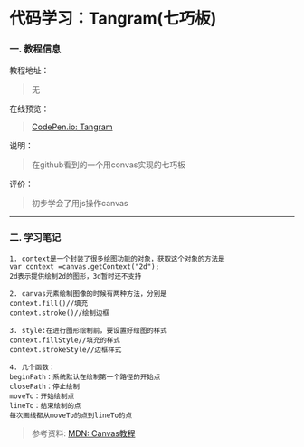 # 代码学习：Tangram(七巧板)

### 一. 教程信息

教程地址：
>无

在线预览：
>[CodePen.io: Tangram](http://codepen.io/ckinmind/pen/zoGJbO)

说明：
>在github看到的一个用convas实现的七巧板

评价：
>初步学会了用js操作canvas


---
### 二. 学习笔记

```
1. context是一个封装了很多绘图功能的对象，获取这个对象的方法是
var context =canvas.getContext("2d"); 
2d表示提供绘制2d的图形，3d暂时还不支持

2. canvas元素绘制图像的时候有两种方法，分别是
context.fill()//填充
context.stroke()//绘制边框

3. style:在进行图形绘制前，要设置好绘图的样式
context.fillStyle//填充的样式
context.strokeStyle//边框样式

4. 几个函数：
beginPath：系统默认在绘制第一个路径的开始点
closePath：停止绘制
moveTo：开始绘制点
lineTo：结束绘制的点
每次画线都从moveTo的点到lineTo的点
```
>参考资料: [MDN: Canvas教程](https://developer.mozilla.org/zh-CN/docs/Web/API/Canvas_API/Tutorial)
